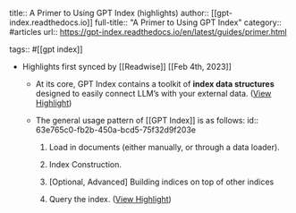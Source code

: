 title:: A Primer to Using GPT Index (highlights)
author:: [[gpt-index.readthedocs.io]]
full-title:: "A Primer to Using GPT Index"
category:: #articles
url:: https://gpt-index.readthedocs.io/en/latest/guides/primer.html

tags:: #[[gpt index]]

- Highlights first synced by [[Readwise]] [[Feb 4th, 2023]]
	- At its core, GPT Index contains a toolkit of **index data structures** designed to easily connect LLM’s with your external data. ([View Highlight](https://read.readwise.io/read/01grdcq5dtwq6vqnv36hg9g8nz))
	- The general usage pattern of [[GPT Index]] is as follows:
	  id:: 63e765c0-fb2b-450a-bcd5-75f32d9f203e
	  
	  1.  Load in documents (either manually, or through a data loader).
	    
	  2.  Index Construction.
	    
	  3.  [Optional, Advanced] Building indices on top of other indices
	    
	  4.  Query the index. ([View Highlight](https://read.readwise.io/read/01grdcqz802cxe8s3jyrezm7ke))